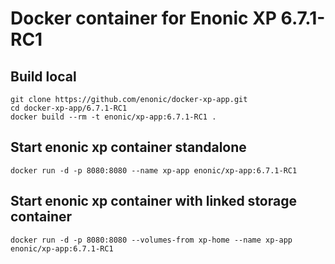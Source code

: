 # Docker container for Enonic XP 6.7.1-RC1

## Build local

    git clone https://github.com/enonic/docker-xp-app.git
    cd docker-xp-app/6.7.1-RC1
    docker build --rm -t enonic/xp-app:6.7.1-RC1 .

## Start enonic xp container standalone

    docker run -d -p 8080:8080 --name xp-app enonic/xp-app:6.7.1-RC1

## Start enonic xp container with linked storage container

    docker run -d -p 8080:8080 --volumes-from xp-home --name xp-app enonic/xp-app:6.7.1-RC1
